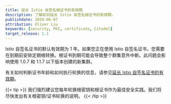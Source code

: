 ```yaml
---
title: 延长 Istio 自签名根证书的有效期
description: 了解如何延长 Istio 自签名根证书的有效期。
publishdate: 2019-06-07
attribution: Oliver Liu
keywords: [security, PKI, certificate, Citadel]
target_release: 1.1
---
```


Istio 自签名证书的默认有效期为 1 年。如果您正在使用 Istio 自签名证书，您需要在到期前安排定期根转换。根证书到期可能会导致整个群集意外中断。此问题会影响使用 1.0.7 和 1.1.7 以下版本创建的新集群。

有关如何判断证书年龄和如何执行轮换的信息，请参见[延长 Istio 自签名证书的有效期](https://istio.io/v1.7/docs/ops/configuration/security/root-transition/)。

{{< tip >}}
我们强烈建议您每年轮换根密钥和根证书作为最佳安全实践。我们将尽快发出有关根密钥/证书轮换的说明。
{{< /tip >}}
